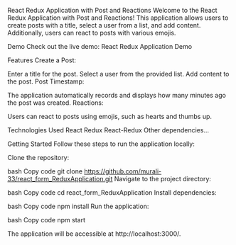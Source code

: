 React Redux Application with Post and Reactions
Welcome to the React Redux Application with Post and Reactions! This application allows users to create posts with a title, select a user from a list, and add content. Additionally, users can react to posts with various emojis.

Demo
Check out the live demo: React Redux Application Demo

Features
Create a Post:

Enter a title for the post.
Select a user from the provided list.
Add content to the post.
Post Timestamp:

The application automatically records and displays how many minutes ago the post was created.
Reactions:

Users can react to posts using emojis, such as hearts and thumbs up.

Technologies Used
React
Redux
React-Redux
Other dependencies...

Getting Started
Follow these steps to run the application locally:

Clone the repository:

bash
Copy code
git clone https://github.com/murali-33/react_form_ReduxApplication.git
Navigate to the project directory:

bash
Copy code
cd react_form_ReduxApplication
Install dependencies:

bash
Copy code
npm install
Run the application:

bash
Copy code
npm start

The application will be accessible at http://localhost:3000/.
